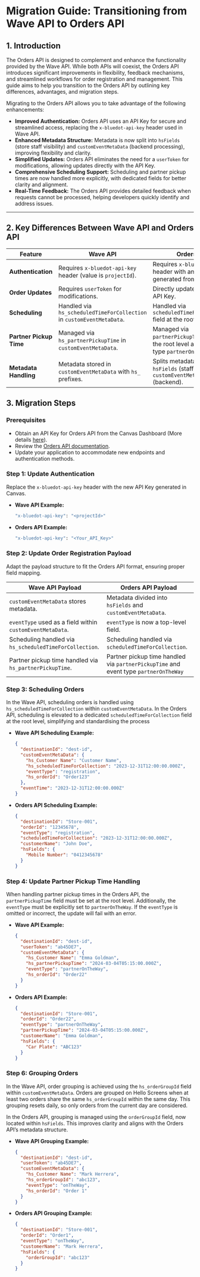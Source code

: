 # Migration Guide: Transitioning from Wave API to Orders API

## **1. Introduction**

The Orders API is designed to complement and enhance the functionality provided by the Wave API. While both APIs will coexist, the Orders API introduces significant improvements in flexibility, feedback mechanisms, and streamlined workflows for order registration and management. This guide aims to help you transition to the Orders API by outlining key differences, advantages, and migration steps.

Migrating to the Orders API allows you to take advantage of the following enhancements:

- **Improved Authentication:** Orders API uses an API Key for secure and streamlined access, replacing the `x-bluedot-api-key` header used in Wave API.
- **Enhanced Metadata Structure:** Metadata is now split into `hsFields` (store staff visibility) and `customEventMetaData` (backend processing), improving flexibility and clarity.
- **Simplified Updates:** Orders API eliminates the need for a `userToken` for modifications, allowing updates directly with the API Key.
- **Comprehensive Scheduling Support:** Scheduling and partner pickup times are now handled more explicitly, with dedicated fields for better clarity and alignment.
- **Real-Time Feedback:** The Orders API provides detailed feedback when requests cannot be processed, helping developers quickly identify and address issues.

---

## **2. Key Differences Between Wave API and Orders API**

| **Feature** | **Wave API** | **Orders API** |
| --- | --- | --- |
| **Authentication** | Requires `x-bluedot-api-key` header (value is `projectId`). | Requires `x-bluedot-api-key` header with an API Key generated from Canvas. |
| **Order Updates** | Requires `userToken` for modifications. | Directly updated using an API Key. |
| **Scheduling** | Handled via `hs_scheduledTimeForCollection` in `customEventMetaData`. | Handled via `scheduledTimeForCollection` field at the root level. |
| **Partner Pickup Time** | Managed via `hs_partnerPickupTime` in `customEventMetaData`. | Managed via `partnerPickupTime` field at the root level and event type `partnerOnTheWay` |
| **Metadata Handling** | Metadata stored in `customEventMetaData` with `hs_` prefixes. | Splits metadata into `hsFields` (staff-visible) and `customEventMetaData` (backend). |

## **3. Migration Steps**

### **Prerequisites**

- Obtain an API Key for Orders API from the Canvas Dashboard (More details [here](../../Canvas/API%20Keys%20management.md)).
- Review the [Orders API documentation](./Overview.md).
- Update your application to accommodate new endpoints and authentication methods.

### **Step 1: Update Authentication**

Replace the `x-bluedot-api-key` header with the new API Key generated in Canvas.

- **Wave API Example:**
    
    ```bash
    "x-bluedot-api-key": "<projectId>"
    ```
    
- **Orders API Example:**
    
    ```bash
    "x-bluedot-api-key": "<Your_API_Key>"
    ```
    

### **Step 2: Update Order Registration Payload**

Adapt the payload structure to fit the Orders API format, ensuring proper field mapping.

| **Wave API Payload** | **Orders API Payload** |
| --- | --- |
| `customEventMetaData` stores metadata. | Metadata divided into `hsFields` and `customEventMetaData`. |
| `eventType` used as a field within `customEventMetaData`. | `eventType` is now a top-level field. |
| Scheduling handled via `hs_scheduledTimeForCollection`. | Scheduling handled via `scheduledTimeForCollection`. |
| Partner pickup time handled via `hs_partnerPickupTime`. | Partner pickup time handled via `partnerPickupTime` and event type `partnerOnTheWay` |

### **Step 3: Scheduling Orders**

In the Wave API, scheduling orders is handled using `hs_scheduledTimeForCollection` within `customEventMetaData`. In the Orders API, scheduling is elevated to a dedicated `scheduledTimeForCollection` field at the root level, simplifying and standardising the process

- **Wave API Scheduling Example:**
    
    ```json
    {
      "destinationId": "dest-id",
      "customEventMetaData": {
        "hs_Customer Name": "Customer Name",
        "hs_scheduledTimeForCollection": "2023-12-31T12:00:00.000Z",
        "eventType": "registration",
        "hs_orderId": "Order123"
      },
      "eventTime": "2023-12-31T12:00:00.000Z"
    }
    ```
    
- **Orders API Scheduling Example:**
    
    ```json
    {
      "destinationId": "Store-001",
      "orderId": "12345678",
      "eventType": "registration",
      "scheduledTimeForCollection": "2023-12-31T12:00:00.000Z",
      "customerName": "John Doe",
      "hsFields": {
        "Mobile Number": "0412345678"
      }
    }
    ```
    

### **Step 4: Update Partner Pickup Time Handling**

When handling partner pickup times in the Orders API, the `partnerPickupTime` field must be set at the root level. Additionally, the `eventType` must be explicitly set to `partnerOnTheWay`. If the `eventType` is omitted or incorrect, the update will fail with an error.

- **Wave API Example:**
    
    ```json
    {
      "destinationId": "dest-id",
      "userToken": "ab45DE7",
      "customEventMetaData": {
        "hs_Customer Name": "Emma Goldman",
        "hs_partnerPickupTime": "2024-03-04T05:15:00.000Z",
        "eventType": "partnerOnTheWay",
        "hs_orderId": "Order22"
      }
    }
    ```
    
- **Orders API Example:**
    
    ```json
    {
      "destinationId": "Store-001",
      "orderId": "Order22",
      "eventType": "partnerOnTheWay",
      "partnerPickupTime": "2024-03-04T05:15:00.000Z",
      "customerName": "Emma Goldman",
      "hsFields": {
        "Car Plate": "ABC123"
      }
    }
    ```
    

### **Step 6: Grouping Orders**

In the Wave API, order grouping is achieved using the `hs_orderGroupId` field within `customEventMetaData`. Orders are grouped on Hello Screens when at least two orders share the same `hs_orderGroupId` within the same day. This grouping resets daily, so only orders from the current day are considered.

In the Orders API, grouping is managed using the `orderGroupId` field, now located within `hsFields`. This improves clarity and aligns with the Orders API’s metadata structure.

- **Wave API Grouping Example:**
    
    ```json
    {
      "destinationId": "dest-id",
      "userToken": "ab45DE7",
      "customEventMetaData": {
        "hs_Customer Name": "Mark Herrera",
        "hs_orderGroupId": "abc123",
        "eventType": "onTheWay",
        "hs_orderId": "Order 1"
      }
    }
    ```
    
- **Orders API Grouping Example:**
    
    ```json
    {
      "destinationId": "Store-001",
      "orderId": "Order1",
      "eventType": "onTheWay",
      "customerName": "Mark Herrera",
      "hsFields": {
        "orderGroupId": "abc123"
      }
    }
    ```
    